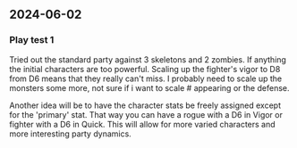 ## 2024-06-02 

### Play test 1
Tried out the standard party against 3 skeletons and 2 zombies. If anything the initial characters are too powerful. Scaling up the fighter's vigor to D8 from D6 means that they really can't miss. I probably need to scale up the monsters some more, not sure if i want to scale # appearing or the defense.

Another idea will be to have the character stats be freely assigned except for the 'primary' stat. That way you can have a rogue with a D6 in Vigor or fighter with a D6 in Quick. This will allow for more varied characters and more interesting party dynamics.